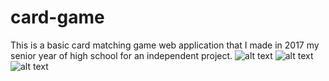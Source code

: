 # card-game
This is a basic card matching game web application that I made in 2017 my senior year of high school for an independent project.
![alt text](https://i.imgur.com/MlQHKp6.png)
![alt text](https://i.imgur.com/bSaMsgq.png)
![alt text](https://i.imgur.com/G8AA6FO.png)
